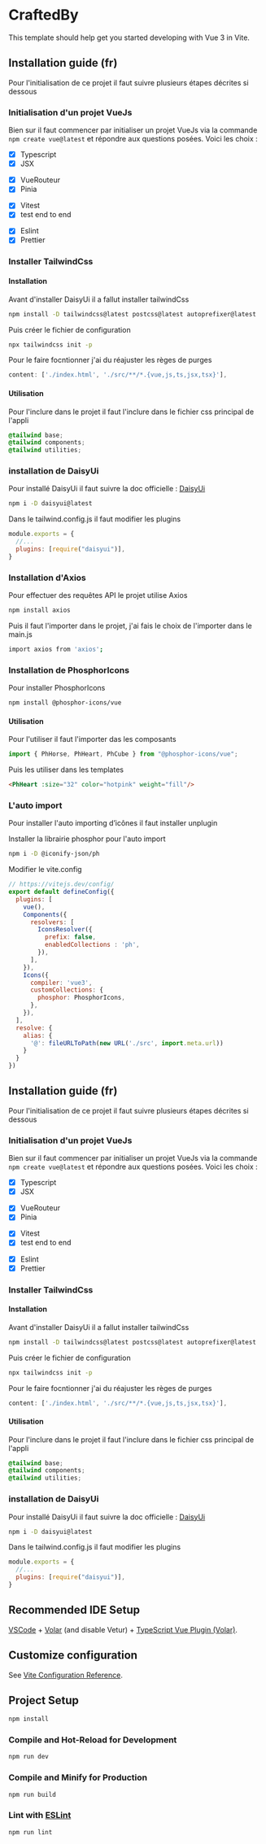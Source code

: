 # CraftedBy

This template should help get you started developing with Vue 3 in Vite.

## Installation guide (fr)

Pour l'initialisation de ce projet il faut suivre plusieurs étapes décrites si dessous

### Initialisation d'un projet VueJs

Bien sur il faut commencer par initialiser un projet VueJs via la commande `npm create vue@latest` et répondre aux questions posées.
Voici les choix :

- &#9746; Typescript
- &#9746; JSX
- [x] VueRouteur
- [x] Pinia
- &#9746; Vitest
- &#9746; test end to end
- [x] Eslint
- [x] Prettier

### Installer TailwindCss

#### Installation

Avant d'installer DaisyUi il a fallut installer tailwindCss

```bash
npm install -D tailwindcss@latest postcss@latest autoprefixer@latest
```

Puis créer le fichier de configuration

```bash
npx tailwindcss init -p
```

Pour le faire focntionner j'ai du réajuster les règes de purges

```javascript
content: ['./index.html', './src/**/*.{vue,js,ts,jsx,tsx}'],
```

#### Utilisation

Pour l'inclure dans le projet il faut l'inclure dans le fichier css principal de l'appli

```css
@tailwind base;
@tailwind components;
@tailwind utilities;
```

### installation de DaisyUi

Pour installé DaisyUi il faut suivre la doc officielle : [DaisyUi](https://daisyui.com/docs/install/)

```bash
npm i -D daisyui@latest
```

Dans le tailwind.config.js il faut modifier les plugins

```javascript
module.exports = {
  //...
  plugins: [require("daisyui")],
}
```

### Installation d'Axios

Pour effectuer des requêtes API le projet utilise Axios

```bash
npm install axios
```

Puis il faut l'importer dans le projet, j'ai fais le choix de l'importer dans le main.js

```bash
import axios from 'axios';
```

### Installation de PhosphorIcons

Pour installer PhosphorIcons

```bash
npm install @phosphor-icons/vue
```

#### Utilisation

Pour l'utiliser il faut l'importer das les composants

```javascript
import { PhHorse, PhHeart, PhCube } from "@phosphor-icons/vue";
```

Puis les utiliser dans les templates

```html
<PhHeart :size="32" color="hotpink" weight="fill"/>
```

### L'auto import

Pour installer l'auto importing d’icônes il faut installer unplugin

Installer la librairie phosphor pour l'auto import

```bash
npm i -D @iconify-json/ph
```

Modifier le vite.config

```javascript
// https://vitejs.dev/config/
export default defineConfig({
  plugins: [
    vue(),
    Components({
      resolvers: [
        IconsResolver({
          prefix: false,
          enabledCollections : 'ph',
        }),
      ],
    }),
    Icons({
      compiler: 'vue3',
      customCollections: {
        phosphor: PhosphorIcons,
      },
    }),
  ],
  resolve: {
    alias: {
      '@': fileURLToPath(new URL('./src', import.meta.url))
    }
  }
})
```

## Installation guide (fr)

Pour l'initialisation de ce projet il faut suivre plusieurs étapes décrites si dessous

### Initialisation d'un projet VueJs

Bien sur il faut commencer par initialiser un projet VueJs via la commande `npm create vue@latest` et répondre aux questions posées.
Voici les choix :

- &#9746; Typescript
- &#9746; JSX
- [x] VueRouteur
- [x] Pinia
- &#9746; Vitest
- &#9746; test end to end
- [x] Eslint
- [x] Prettier

### Installer TailwindCss

#### Installation

Avant d'installer DaisyUi il a fallut installer tailwindCss

```bash
npm install -D tailwindcss@latest postcss@latest autoprefixer@latest
```

Puis créer le fichier de configuration

```bash
npx tailwindcss init -p
```

Pour le faire focntionner j'ai du réajuster les règes de purges

```javascript
content: ['./index.html', './src/**/*.{vue,js,ts,jsx,tsx}'],
```

#### Utilisation

Pour l'inclure dans le projet il faut l'inclure dans le fichier css principal de l'appli

```css
@tailwind base;
@tailwind components;
@tailwind utilities;
```

### installation de DaisyUi

Pour installé DaisyUi il faut suivre la doc officielle : [DaisyUi](https://daisyui.com/docs/install/)

```bash
npm i -D daisyui@latest
```

Dans le tailwind.config.js il faut modifier les plugins

```javascript
module.exports = {
  //...
  plugins: [require("daisyui")],
}
```

## Recommended IDE Setup

[VSCode](https://code.visualstudio.com/) + [Volar](https://marketplace.visualstudio.com/items?itemName=Vue.volar) (and disable Vetur) + [TypeScript Vue Plugin (Volar)](https://marketplace.visualstudio.com/items?itemName=Vue.vscode-typescript-vue-plugin).

## Customize configuration

See [Vite Configuration Reference](https://vitejs.dev/config/).

## Project Setup

```sh
npm install
```

### Compile and Hot-Reload for Development

```sh
npm run dev
```

### Compile and Minify for Production

```sh
npm run build
```

### Lint with [ESLint](https://eslint.org/)

```sh
npm run lint
```
